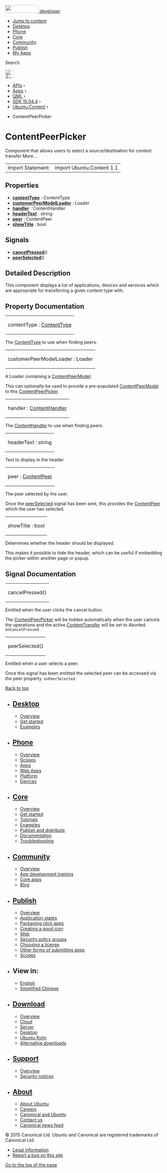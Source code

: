 <a href="https://developer.ubuntu.com/" class="logo-ubuntu"><img src="https://developer.ubuntu.com/assets/sites/ubuntu/latest/u/img/logos/logo-ubuntu-orange.svg" width="106" height="25" /> <span>developer</span></a>

-   [Jump to content](index.html#main-content)
-   [Desktop](https://developer.ubuntu.com/en/desktop/)
-   [Phone](https://developer.ubuntu.com/en/phone/)
-   [Core](https://developer.ubuntu.com/core)
-   [Community](https://developer.ubuntu.com/en/community/)
-   [Publish](https://developer.ubuntu.com/en/publish/)
-   [My Apps](https://myapps.developer.ubuntu.com/)

Search

<img src="https://developer.ubuntu.com/assets/sites/ubuntu/latest/u/img/search-white.svg" alt="Search" height="28" />

-   [APIs](../../../../index.html) ›
-   [Apps](../../../index.html) ›
-   [QML](../../index.html) ›
-   [SDK 15.04.4](../index.html) ›
-   [Ubuntu.Content](../Ubuntu.Content/index.html) ›

<!-- -->

-   ContentPeerPicker

ContentPeerPicker
=================

<span class="subtitle"></span>
Component that allows users to select a source/destination for content transfer More...

|                   |                           |
|-------------------|---------------------------|
| Import Statement: | import Ubuntu.Content 1.1 |

<span id="properties"></span>
Properties
----------

-   ****[contentType](index.html#contentType-prop)**** : ContentType
-   ****[customerPeerModelLoader](index.html#customerPeerModelLoader-prop)**** : Loader
-   ****[handler](index.html#handler-prop)**** : ContentHandler
-   ****[headerText](index.html#headerText-prop)**** : string
-   ****[peer](index.html#peer-prop)**** : ContentPeer
-   ****[showTitle](index.html#showTitle-prop)**** : bool

<span id="signals"></span>
Signals
-------

-   ****[cancelPressed](index.html#cancelPressed-signal)****()
-   ****[peerSelected](index.html#peerSelected-signal)****()

<span id="details"></span>
Detailed Description
--------------------

This component displays a list of applications, devices and services which are appropriate for transferring a given content type with.

Property Documentation
----------------------

<table>
<colgroup>
<col width="100%" />
</colgroup>
<tbody>
<tr class="odd">
<td><p><span id="contentType-prop"></span><span class="name">contentType</span> : <span class="type"><a href="../Ubuntu.Content.ContentType/index.html">ContentType</a></span></p></td>
</tr>
</tbody>
</table>

The [ContentType](../Ubuntu.Content.ContentType/index.html) to use when finding peers.

<table>
<colgroup>
<col width="100%" />
</colgroup>
<tbody>
<tr class="odd">
<td><p><span id="customerPeerModelLoader-prop"></span><span class="name">customerPeerModelLoader</span> : <span class="type">Loader</span></p></td>
</tr>
</tbody>
</table>

A Loader containing a [ContentPeerModel](../Ubuntu.Content.ContentPeerModel/index.html).

This can optionally be used to provide a pre-populated [ContentPeerModel](../Ubuntu.Content.ContentPeerModel/index.html) to this [ContentPeerPicker](index.html).

<table>
<colgroup>
<col width="100%" />
</colgroup>
<tbody>
<tr class="odd">
<td><p><span id="handler-prop"></span><span class="name">handler</span> : <span class="type"><a href="../Ubuntu.Content.ContentHandler/index.html">ContentHandler</a></span></p></td>
</tr>
</tbody>
</table>

The [ContentHandler](../Ubuntu.Content.ContentHandler/index.html) to use when finding peers.

<table>
<colgroup>
<col width="100%" />
</colgroup>
<tbody>
<tr class="odd">
<td><p><span id="headerText-prop"></span><span class="name">headerText</span> : <span class="type">string</span></p></td>
</tr>
</tbody>
</table>

Text to display in the header.

<table>
<colgroup>
<col width="100%" />
</colgroup>
<tbody>
<tr class="odd">
<td><p><span id="peer-prop"></span><span class="name">peer</span> : <span class="type"><a href="../Ubuntu.Content.ContentPeer/index.html">ContentPeer</a></span></p></td>
</tr>
</tbody>
</table>

The peer selected by the user.

Once the [peerSelected](index.html#peerSelected-signal) signal has been sent, this provides the [ContentPeer](../Ubuntu.Content.ContentPeer/index.html) which the user has selected.

<table>
<colgroup>
<col width="100%" />
</colgroup>
<tbody>
<tr class="odd">
<td><p><span id="showTitle-prop"></span><span class="name">showTitle</span> : <span class="type">bool</span></p></td>
</tr>
</tbody>
</table>

Determines whether the header should be displayed.

This makes it possible to hide the header, which can be useful if embedding the picker within another page or popup.

Signal Documentation
--------------------

<table>
<colgroup>
<col width="100%" />
</colgroup>
<tbody>
<tr class="odd">
<td><p><span id="cancelPressed-signal"></span><span class="name">cancelPressed</span>()</p></td>
</tr>
</tbody>
</table>

Emitted when the user clicks the cancel button.

The [ContentPeerPicker](index.html) will be hidden automatically when the user cancels the operations and the active [ContentTransfer](../Ubuntu.Content.ContentTransfer/index.html) will be set to Aborted. `onCancelPressed`

<table>
<colgroup>
<col width="100%" />
</colgroup>
<tbody>
<tr class="odd">
<td><p><span id="peerSelected-signal"></span><span class="name">peerSelected</span>()</p></td>
</tr>
</tbody>
</table>

Emitted when a user selects a peer.

Once this signal has been emitted the selected peer can be accessed via the peer property. `onPeerSelected`

[Back to top](index.html#)

-   [Desktop](https://developer.ubuntu.com/en/desktop/)
    ---------------------------------------------------

    -   [Overview](https://developer.ubuntu.com/en/desktop/)
    -   [Get started](http://snapcraft.io/?utm_source=developer.ubuntu.com&utm_medium=devportal&utm_term=snaps%20snapcraft%20desktop&utm_content=menu&utm_campaign=duc_snappers)
    -   [Examples](https://github.com/ubuntu/snappy-playpen)

-   [Phone](https://developer.ubuntu.com/en/phone/)
    -----------------------------------------------

    -   [Overview](https://developer.ubuntu.com/en/phone/)
    -   [Scopes](https://developer.ubuntu.com/en/phone/scopes/)
    -   [Apps](https://developer.ubuntu.com/en/phone/apps/)
    -   [Web Apps](https://developer.ubuntu.com/en/phone/web/)
    -   [Platform](https://developer.ubuntu.com/en/phone/platform/)
    -   [Devices](https://developer.ubuntu.com/en/phone/devices/)

-   [Core](https://developer.ubuntu.com/core)
    -----------------------------------------

    -   [Overview](https://developer.ubuntu.com/core)
    -   [Get started](https://developer.ubuntu.com/core/get-started)
    -   [Tutorials](https://developer.ubuntu.com/core/tutorials)
    -   [Examples](https://developer.ubuntu.com/core/examples)
    -   [Publish and distribute](https://developer.ubuntu.com/core/publish-and-distribute)
    -   [Documentation](https://developer.ubuntu.com/core/documentation)
    -   [Troubleshooting](https://developer.ubuntu.com/core/troubleshooting)

-   [Community](https://developer.ubuntu.com/en/community/)
    -------------------------------------------------------

    -   [Overview](https://developer.ubuntu.com/en/community/)
    -   [App development training](https://developer.ubuntu.com/en/community/training/)
    -   [Core apps](https://developer.ubuntu.com/en/community/core-apps/)
    -   [Blog](https://developer.ubuntu.com/en/community/blog/)

-   [Publish](https://developer.ubuntu.com/en/publish/)
    ---------------------------------------------------

    -   [Overview](https://developer.ubuntu.com/en/publish/)
    -   [Application states](https://developer.ubuntu.com/en/publish/application-states/)
    -   [Packaging click apps](https://developer.ubuntu.com/en/publish/packaging-click-apps/)
    -   [Creating a good icon](https://developer.ubuntu.com/en/publish/creating-a-good-icon/)
    -   [Web](https://developer.ubuntu.com/en/publish/web/)
    -   [Security policy groups](https://developer.ubuntu.com/en/publish/security-policy-groups/)
    -   [Choosing a license](https://developer.ubuntu.com/en/publish/choosing-a-license/)
    -   [Other forms of submitting apps](https://developer.ubuntu.com/en/publish/other-forms-of-submitting-apps/)
    -   [Scopes](https://developer.ubuntu.com/en/publish/scopes/)

-   View in:
    --------

    -   [English](index.html "Change to language: English")
    -   [Simplified Chinese](index.html "Change to language: Simplified Chinese")

-   [Download](http://ubuntu.com/download/)
    ---------------------------------------

    -   [Overview](http://ubuntu.com/download)
    -   [Cloud](http://ubuntu.com/download/cloud)
    -   [Server](http://ubuntu.com/download/server)
    -   [Desktop](http://ubuntu.com/download/desktop)
    -   [Ubuntu Kylin](http://ubuntu.com/download/ubuntu-kylin)
    -   [Alternative downloads](http://ubuntu.com/download/alternative-downloads)

-   [Support](http://ubuntu.com/support/)
    -------------------------------------

    -   [Overview](http://ubuntu.com/support)
    -   [Security notices](http://www.ubuntu.com/usn/)

-   [About](http://ubuntu.com/about/)
    ---------------------------------

    -   [About Ubuntu](http://ubuntu.com/about/about-ubuntu)
    -   [Careers](http://www.canonical.com/careers)
    -   [Canonical and Ubuntu](http://ubuntu.com/about/canonical-and-ubuntu)
    -   [Contact us](http://ubuntu.com/about/contact-us)
    -   [Canonical news feed](http://insights.ubuntu.com/feed/)

© 2015 Canonical Ltd. Ubuntu and Canonical are registered trademarks of Canonical Ltd.

-   [Legal information](http://www.ubuntu.com/legal)
-   [Report a bug on this site](https://bugs.launchpad.net/developer-ubuntu-com/)

<span class="accessibility-aid">[Go to the top of the page](index.html#)</span>
